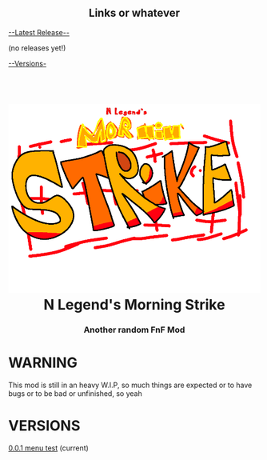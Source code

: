 <h2 align="center">
  <b>Links or whatever</b>
</h2>
<!-- N Legends Golpe Matutino -->

[--Latest Release--](https://github.com/oneppeP/N-Legends-Morning-Strike/releases/latest)

(no releases yet!)

[--Versions-](https://github.com/oneppeP/N-Legends-Morning-Strike#versions)


<h1 align="center">
  <br>
  <a href=" "><img src="/art/logo.png" alt="Mod's Logo" width="2000"></a>
  <br>
  <b>N Legend's Morning Strike</b>
  <br>
</h1>
<h3 align="center">
  <b>Another random FnF Mod</b>
</h3>

# WARNING
This mod is still in an heavy W.I.P, so much things are expected or to have bugs or to be bad or unfinished, so yeah

# VERSIONS
[0.0.1 menu test](https://github.com/oneppeP/N-Legends-Morning-Strike/actions/runs/18078313456) (current)











